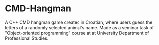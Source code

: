 # CMD-Hangman
A C++ CMD hangman game created in Croatian, where users guess the letters of a randomly selected animal's name. Made as a seminar task of "Object-oriented programming" course at at University Department of Professional Studies.
